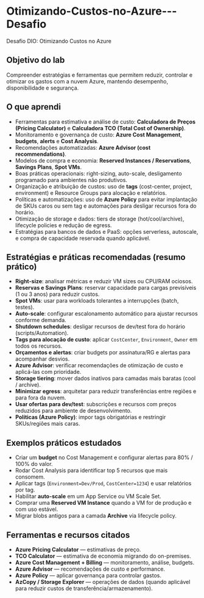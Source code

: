 # Otimizando-Custos-no-Azure---Desafio
Desafio DIO: Otimizando Custos no Azure

## Objetivo do lab
Compreender estratégias e ferramentas que permitem reduzir, controlar e otimizar os gastos com a nuvem Azure, mantendo desempenho, disponibilidade e segurança.

## O que aprendi
- Ferramentas para estimativa e análise de custo: **Calculadora de Preços (Pricing Calculator)** e **Calculadora TCO (Total Cost of Ownership)**.  
- Monitoramento e governança de custo: **Azure Cost Management**, **budgets**, **alerts** e **Cost Analysis**.  
- Recomendações automatizadas: **Azure Advisor (cost recommendations)**.  
- Modelos de compra e economia: **Reserved Instances / Reservations**, **Savings Plans**, **Spot VMs**.  
- Boas práticas operacionais: right-sizing, auto-scale, desligamento programado para ambientes não produtivos.  
- Organização e atribuição de custos: uso de **tags** (cost-center, project, environment) e Resource Groups para alocação e relatórios.  
- Políticas e automatizações: uso de **Azure Policy** para evitar implantação de SKUs caros ou sem tag e automações para desligar recursos fora do horário.  
- Otimização de storage e dados: tiers de storage (hot/cool/archive), lifecycle policies e redução de egress.  
- Estratégias para bancos de dados e PaaS: opções serverless, autoscale, e compra de capacidade reservada quando aplicável.

## Estratégias e práticas recomendadas (resumo prático)
- **Right-size**: analisar métricas e reduzir VM sizes ou CPU/RAM ociosos.  
- **Reservas e Savings Plans**: reservar capacidade para cargas previsíveis (1 ou 3 anos) para reduzir custos.  
- **Spot VMs**: usar para workloads tolerantes a interrupções (batch, testes).  
- **Auto-scale**: configurar escalonamento automático para ajustar recursos conforme demanda.  
- **Shutdown schedules**: desligar recursos de dev/test fora do horário (scripts/Automation).  
- **Tags para alocação de custo**: aplicar `CostCenter`, `Environment`, `Owner` em todos os recursos.  
- **Orçamentos e alertas**: criar budgets por assinatura/RG e alertas para acompanhar desvios.  
- **Azure Advisor**: verificar recomendações de otimização de custo e aplicá-las com prioridade.  
- **Storage tiering**: mover dados inativos para camadas mais baratas (cool / archive).  
- **Minimizar egress**: arquitetar para reduzir transferências entre regiões e para fora da nuvem.  
- **Usar ofertas para dev/test**: subscrições e recursos com preços reduzidos para ambiente de desenvolvimento.  
- **Políticas (Azure Policy)**: impor tags obrigatórias e restringir SKUs/regiões mais caras.

## Exemplos práticos estudados
- Criar um **budget** no Cost Management e configurar alertas para 80% / 100% do valor.  
- Rodar Cost Analysis para identificar top 5 recursos que mais consomem.  
- Aplicar tags (`Environment=Dev/Prod`, `CostCenter=1234`) e usar relatórios por tag.  
- Habilitar **auto-scale** em um App Service ou VM Scale Set.  
- Comprar uma **Reserved VM Instance** quando a VM for de produção e com uso estável.  
- Migrar blobs antigos para a camada **Archive** via lifecycle policy.

## Ferramentas e recursos citados
- **Azure Pricing Calculator** — estimativas de preço.  
- **TCO Calculator** — estimativa de economia migrando do on-premises.  
- **Azure Cost Management + Billing** — monitoramento, análise, budgets.  
- **Azure Advisor** — recomendações de custo e performance.  
- **Azure Policy** — aplicar governança para controlar gastos.  
- **AzCopy / Storage Explorer** — operações de dados (quando aplicável para reduzir custos de transferência/armazenamento).
